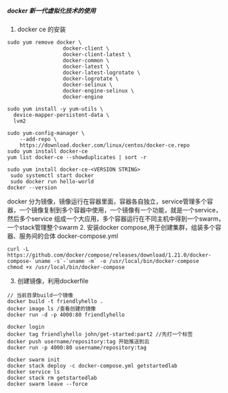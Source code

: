 ##### docker 新一代虚拟化技术的使用
1. docker ce 的安装
```
sudo yum remove docker \
                  docker-client \
                  docker-client-latest \
                  docker-common \
                  docker-latest \
                  docker-latest-logrotate \
                  docker-logrotate \
                  docker-selinux \
                  docker-engine-selinux \
                  docker-engine

sudo yum install -y yum-utils \
  device-mapper-persistent-data \
  lvm2

sudo yum-config-manager \
    --add-repo \
    https://download.docker.com/linux/centos/docker-ce.repo
sudo yum install docker-ce
yum list docker-ce --showduplicates | sort -r

sudo yum install docker-ce-<VERSION STRING>
 sudo systemctl start docker
 sudo docker run hello-world
docker --version

```

docker 分为镜像，镜像运行在容器里面，容器各自独立，service管理多个容器，一个镜像复制到多个容器中使用，一个镜像有一个功能，就是一个service，然后多个service 组成一个大应用，多个容器运行在不同主机中得到一个swarm，一个stack管理整个swarm
2. 安装docker compose,用于创建集群，组装多个容器、服务间的合体 docker-compose.yml
```
curl -L https://github.com/docker/compose/releases/download/1.21.0/docker-compose-`uname -s`-`uname -m` -o /usr/local/bin/docker-compose
chmod +x /usr/local/bin/docker-compose
```

3. 创建镜像，利用dockerfile
```
// 当前目录build一个镜像
docker build -t friendlyhello .
docker image ls /查看创建的镜像
docker run -d -p 4000:80 friendlyhello

docker login
docker tag friendlyhello john/get-started:part2 //先打一个标签
docker push username/repository:tag 开始推送到云
docker run -p 4000:80 username/repository:tag 

```
```
docker swarm init
docker stack deploy -c docker-compose.yml getstartedlab
docker service ls
docker stack rm getstartedlab
docker swarm leave --force



```



